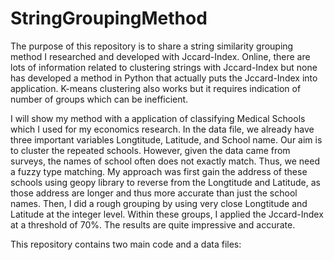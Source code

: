 # StringGroupingMethod

The purpose of this repository is to share a string similarity grouping method I researched and developed with Jccard-Index. Online, there are lots of information related to clustering strings with Jccard-Index but none has developed a method in Python that actually puts the Jccard-Index into application. K-means clustering also works but it requires indication of number of groups which can be inefficient.

I will show my method with a application of classifying Medical Schools which I used for my economics research. In the data file, we already have three important variables Longtitude, Latitude, and School name. Our aim is to cluster the repeated schools. However, given the data came from surveys, the names of school often does not exactly match. Thus, we need a fuzzy type matching. My approach was first gain the address of these schools using geopy library to reverse from the Longtitude and Latitude, as those address are longer and thus more accurate than just the school names. Then, I did a rough grouping by using very close Longtitude and Latitude at the integer level. Within these groups, I applied the Jccard-Index at a threshold of 70%. The results are quite impressive and accurate.


This repository contains two main code and a data files:

